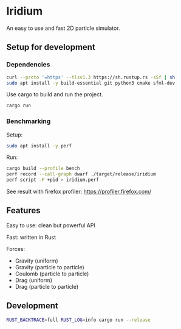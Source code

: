 # Iridium

An easy to use and fast 2D particle simulator.

## Setup for development

### Dependencies

```sh
curl --proto '=https' --tlsv1.3 https://sh.rustup.rs -sSf | sh
sudo apt install -y build-essential git python3 cmake sfml-dev
```

Use cargo to build and run the project.

```sh
cargo run
```

### Benchmarking

Setup:
```sh
sudo apt install -y perf
```

Run:
```sh
cargo build --profile bench
perf record --call-graph dwarf ./target/release/iridium
perf script -F +pid > iridium.perf 
```

See result with firefox profiler:
https://profiler.firefox.com/

## Features

Easy to use: clean but powerful API

Fast: written in Rust

Forces:
- Gravity (uniform) 
- Gravity (particle to particle)
- Coulomb (particle to particle)
- Drag (uniform)
- Drag (particle to particle)

## Development

```sh
RUST_BACKTRACE=full RUST_LOG=info cargo run --release
```
